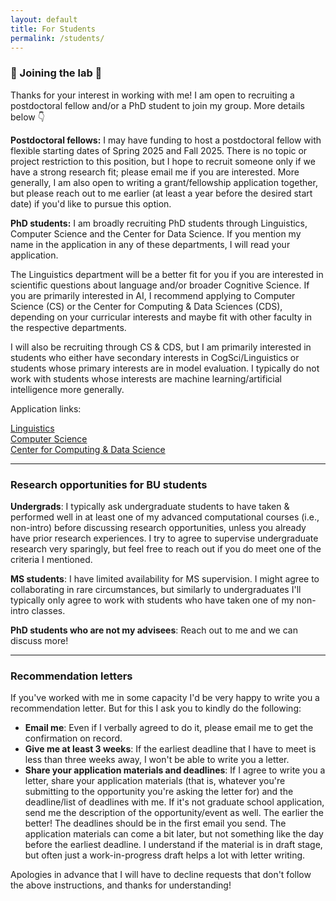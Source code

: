 ```yaml
---
layout: default
title: For Students
permalink: /students/
---
```


### 🤖 Joining the lab 🦔

Thanks for your interest in working with me! I am open to recruiting a postdoctoral fellow and/or a PhD student to join my group. More details below 👇

**Postdoctoral fellows:** I may have funding to host a postdoctoral fellow with flexible starting dates of Spring 2025 and Fall 2025. There is no topic or project restriction to this position, but I hope to recruit someone only if we have a strong research fit; please email me if you are interested. More generally, I am also open to writing a grant/fellowship application together, but please reach out to me earlier (at least a year before the desired start date) if you'd like to pursue this option. 

**PhD students:** I am broadly recruiting PhD students through Linguistics, Computer Science and the Center for Data Science. If you mention my name in the application in any of these departments, I will read your application. 

The Linguistics department will be a better fit for you if you are interested in scientific questions about language and/or broader Cognitive Science. If you are primarily interested in AI, I recommend applying to Computer Science (CS) or the Center for Computing & Data Sciences (CDS), depending on your curricular interests and maybe fit with other faculty in the respective departments.

I will also be recruiting through CS & CDS, but I am primarily interested in students who either have secondary interests in CogSci/Linguistics or students whose primary interests are in model evaluation. I typically do not work with students whose interests are machine learning/artificial intelligence more generally.


Application links:

[Linguistics](https://ling.bu.edu/)<br>
[Computer Science](https://www.bu.edu/cs/phd-program/phd/)<br>
[Center for Computing & Data Science](https://www.bu.edu/cds-faculty/programs-admissions/)


* * *

### Research opportunities for BU students

**Undergrads**: I typically ask undergraduate students to have taken & performed well in at least one of my advanced computational courses (i.e., non-intro) before discussing research opportunities, unless you already have prior research experiences. I try to agree to supervise undergraduate research very sparingly, but feel free to reach out if you do meet one of the criteria I mentioned.

**MS students**: I have limited availability for MS supervision. I might agree to collaborating in rare circumstances, but similarly to undergraduates I'll typically only agree to work with students who have taken one of my non-intro classes.

**PhD students who are not my advisees**: Reach out to me and we can discuss more!


* * *

### Recommendation letters

If you've worked with me in some capacity I'd be very happy to write you a recommendation letter. But for this I ask you to kindly do the following:

* **Email me**: Even if I verbally agreed to do it, please email me to get the confirmation on record.
* **Give me at least 3 weeks**: If the earliest deadline that I have to meet is less than three weeks away, I won't be able to write you a letter.
* **Share your application materials and deadlines**: If I agree to write you a letter, share your application materials (that is, whatever you're submitting to the opportunity you're asking the letter for) and the deadline/list of deadlines with me. If it's not graduate school application, send me the description of the opportunity/event as well. The earlier the better! The deadlines should be in the first email you send. The application materials can come a bit later, but not something like the day before the earliest deadline. I understand if the material is in draft stage, but often just a work-in-progress draft helps a lot with letter writing.

Apologies in advance that I will have to decline requests that don't follow the above instructions, and thanks for understanding!
